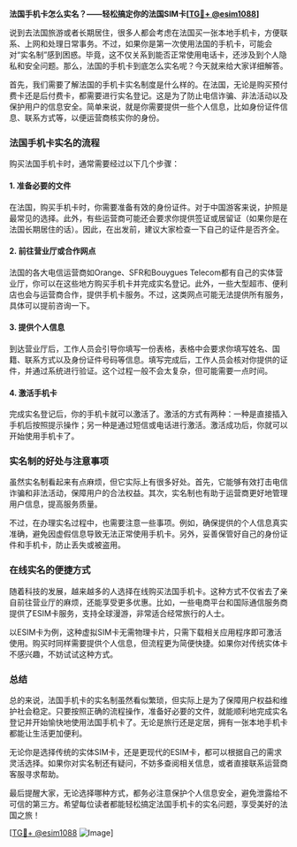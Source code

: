 **法国手机卡怎么实名？——轻松搞定你的法国SIM卡[[TG💪+ @esim1088](https://t.me/s/esim1088)]**

说到去法国旅游或者长期居住，很多人都会考虑在法国买一张本地手机卡，方便联系、上网和处理日常事务。不过，如果你是第一次使用法国的手机卡，可能会对“实名制”感到困惑。毕竟，这不仅关系到能否正常使用电话卡，还涉及到个人隐私和安全问题。那么，法国的手机卡到底怎么实名呢？今天就来给大家详细解答。

首先，我们需要了解法国的手机卡实名制度是什么样的。在法国，无论是购买预付费卡还是后付费卡，都需要进行实名登记。这是为了防止电信诈骗、非法活动以及保护用户的信息安全。简单来说，就是你需要提供一些个人信息，比如身份证件信息、联系方式等，以便运营商核实你的身份。

### 法国手机卡实名的流程

购买法国手机卡时，通常需要经过以下几个步骤：

#### 1. 准备必要的文件
在法国，购买手机卡时，你需要准备有效的身份证件。对于中国游客来说，护照是最常见的选择。此外，有些运营商可能还会要求你提供签证或居留证（如果你是在法国长期居住的话）。因此，在出发前，建议大家检查一下自己的证件是否齐全。

#### 2. 前往营业厅或合作网点
法国的各大电信运营商如Orange、SFR和Bouygues Telecom都有自己的实体营业厅，你可以在这些地方购买手机卡并完成实名登记。此外，一些大型超市、便利店也会与运营商合作，提供手机卡服务。不过，这类网点可能无法提供所有服务，具体可以提前咨询一下。

#### 3. 提供个人信息
到达营业厅后，工作人员会引导你填写一份表格，表格中会要求你填写姓名、国籍、联系方式以及身份证件号码等信息。填写完成后，工作人员会核对你提供的证件，并通过系统进行验证。这个过程一般不会太复杂，但可能需要一点时间。

#### 4. 激活手机卡
完成实名登记后，你的手机卡就可以激活了。激活的方式有两种：一种是直接插入手机后按照提示操作；另一种是通过短信或电话进行激活。激活成功后，你就可以开始使用手机卡了。

### 实名制的好处与注意事项

虽然实名制看起来有点麻烦，但它实际上有很多好处。首先，它能够有效打击电信诈骗和非法活动，保障用户的合法权益。其次，实名制也有助于运营商更好地管理用户信息，提高服务质量。

不过，在办理实名过程中，也需要注意一些事项。例如，确保提供的个人信息真实准确，避免因虚假信息导致无法正常使用手机卡。另外，妥善保管好自己的身份证件和手机卡，防止丢失或被盗用。

### 在线实名的便捷方式

随着科技的发展，越来越多的人选择在线购买法国手机卡。这种方式不仅省去了亲自前往营业厅的麻烦，还能享受更多优惠。比如，一些电商平台和国际通信服务商提供了ESIM卡服务，支持全球漫游，非常适合经常旅行的人士。

以ESIM卡为例，这种虚拟SIM卡无需物理卡片，只需下载相关应用程序即可激活使用。购买时同样需要提供个人信息，但流程更为简便快捷。如果你对传统实体卡不感兴趣，不妨试试这种方式。

### 总结

总的来说，法国手机卡的实名制虽然看似繁琐，但实际上是为了保障用户权益和维护社会稳定。只要按照正确的流程操作，准备好必要的文件，就能顺利地完成实名登记并开始愉快地使用法国手机卡了。无论是旅行还是定居，拥有一张本地手机卡都能让生活更加便利。

无论你是选择传统的实体SIM卡，还是更现代的ESIM卡，都可以根据自己的需求灵活选择。如果你对实名制还有疑问，不妨多查阅相关信息，或者直接联系运营商客服寻求帮助。

最后提醒大家，无论选择哪种方式，都务必注意保护个人信息安全，避免泄露给不可信的第三方。希望每位读者都能轻松搞定法国手机卡的实名问题，享受美好的法国之旅！

[[TG💪+ @esim1088](https://t.me/s/esim1088) ![Image](https://i.postimg.cc/4NQfJmqS/Snipaste-2025-05-13-00-14-12.png)]